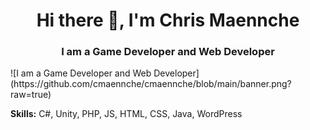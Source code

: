 <div id="header" align="center">
  <h1>Hi there 👋, I'm Chris Maennche</h1>
  <h3>I am a Game Developer and Web Developer</h3>
</div>
![I am a Game Developer and Web Developer](https://github.com/cmaennche/cmaennche/blob/main/banner.png?raw=true)

**Skills:** C#, Unity, PHP, JS, HTML, CSS, Java, WordPress
